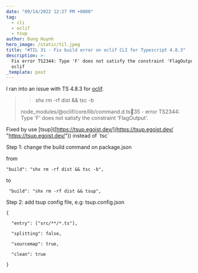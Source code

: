 ```yaml
---
date: "09/14/2022 12:27 PM +0800"
tag:
  - cli
  - oclif
  - tsup
author: Dung Huynh
hero_image: /static/til.jpeg
title: "#TIL 31 - Fix build error on oclif CLI for Typescript 4.8.3"
description: >-
  Fix error TS2344: Type 'F' does not satisfy the constraint 'FlagOutput' for
  oclif
_template: post
---
```


I ran into an issue with TS 4.8.3 for [oclif](https://github.com/oclif/oclif/issues/720 "oclif").

> > shx rm -rf dist && tsc -b
>
> node_modules/@oclif/core/lib/command.d.ts:100:35 - error TS2344: Type 'F' does not satisfy the constraint 'FlagOutput'.

Fixed by use \[tsup\]([https://tsup.egoist.dev/](https://tsup.egoist.dev/ "https://tsup.egoist.dev/")) instead of \`tsc\`

Step 1: change the build command on package.json

from

    "build": "shx rm -rf dist && tsc -b",

to

     "build": "shx rm -rf dist && tsup",

Step 2: add tsup config file, e.g: tsup.config.json

    {

      "entry": ["src/**/*.ts"],

      "splitting": false,

      "sourcemap": true,

      "clean": true

    }

